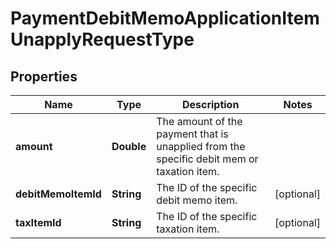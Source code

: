 

# PaymentDebitMemoApplicationItemUnapplyRequestType


## Properties

| Name | Type | Description | Notes |
|------------ | ------------- | ------------- | -------------|
|**amount** | **Double** | The amount of the payment that is unapplied from the specific debit mem or taxation item.  |  |
|**debitMemoItemId** | **String** | The ID of the specific debit memo item.  |  [optional] |
|**taxItemId** | **String** | The ID of the specific taxation item.  |  [optional] |



